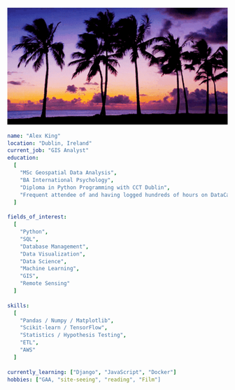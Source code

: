 
<!--
**Alexander-JKing/Alexander-JKing** is a ✨ _special_ ✨ repository because its `README.md` (this file) appears on your GitHub profile.

Here are some ideas to get you started:

- 🔭 I’m currently working on ...
- 🌱 I’m currently learning ...
- 👯 I’m looking to collaborate on ...
- 🤔 I’m looking for help with ...
- 💬 Ask me about ...
- 📫 How to reach me: ...
- 😄 Pronouns: ...
- ⚡ Fun fact: ...
-->

<p align="center">
  <img src="gifs/palm_trees.gif" alt="i"/>
</p>

```yaml
name: "Alex King"
location: "Dublin, Ireland"
current_job: "GIS Analyst"
education:
  [
    "MSc Geospatial Data Analysis",
    "BA International Psychology",
    "Diploma in Python Programming with CCT Dublin",
    "Frequent attendee of and having logged hundreds of hours on DataCamp, Udemy, RealPython, etc."
  ]

fields_of_interest:
  [
    "Python",
    "SQL",
    "Database Management",
    "Data Visualization",
    "Data Science",
    "Machine Learning",
  	"GIS",
    "Remote Sensing"
  ]

skills:
  [
    "Pandas / Numpy / Matplotlib",
    "Scikit-learn / TensorFlow",
    "Statistics / Hypothesis Testing",
    "ETL",
    "AWS"
  ]

currently_learning: ["Django", "JavaScript", "Docker"]
hobbies: ["GAA, "site-seeing", "reading", "Film"]
```
